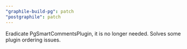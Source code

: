 ```yaml
---
"graphile-build-pg": patch
"postgraphile": patch
---
```


Eradicate PgSmartCommentsPlugin, it is no longer needed. Solves some plugin
ordering issues.
